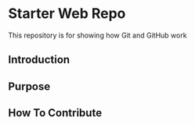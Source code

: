 

# Starter Web Repo

This repository is for showing how Git and GitHub work

## Introduction

## Purpose 

## How To Contribute
